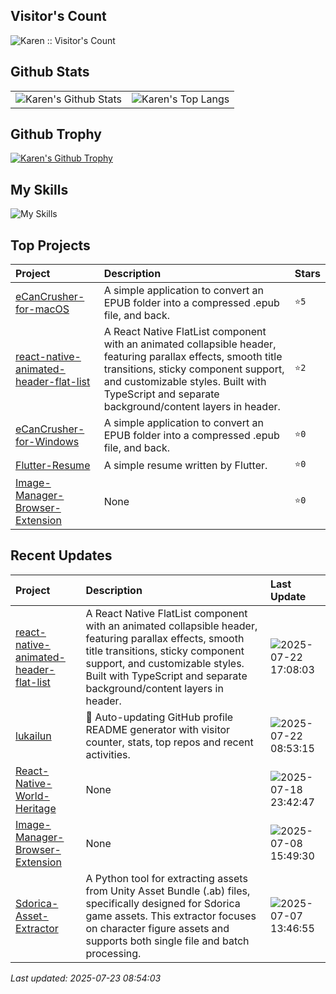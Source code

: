 ## Visitor's Count

<img src="https://profile-counter.glitch.me/lukailun/count.svg" alt="Karen :: Visitor's Count" />

## Github Stats

<table>
  <tr>
    <td>
      <img src="https://github-readme-stats.vercel.app/api?username=lukailun&show_icons=true&hide_border=true" alt="Karen's Github Stats" />
    </td>
    <td>
      <img src="https://github-readme-stats.vercel.app/api/top-langs/?username=lukailun&layout=compact&hide_border=true&langs_count=10" alt="Karen's Top Langs" />
    </td>
  </tr>
</table>

## Github Trophy

<p>
  <a href="https://github.com/ryo-ma/github-profile-trophy"><img src="https://github-profile-trophy.vercel.app/?username=lukailun" alt="Karen's Github Trophy" /></a>
</p>

## My Skills

![My Skills](https://skillicons.dev/icons?i=androidstudio,apple,css,dart,flutter,git,github,githubactions,gitlab,gmail,html,js,kotlin,md,nodejs,npm,pinia,pnpm,py,react,reactivex,redux,sqlite,stackoverflow,sentry,swift,tailwind,ts,vscode,vue)

## Top Projects
|Project|Description|Stars|
|:--|:--|:--|
|[eCanCrusher-for-macOS](https://github.com/lukailun/eCanCrusher-for-macOS)|A simple application to convert an EPUB folder into a compressed .epub file, and back.|`⭐5`|
|[react-native-animated-header-flat-list](https://github.com/lukailun/react-native-animated-header-flat-list)|A React Native FlatList component with an animated collapsible header, featuring parallax effects, smooth title transitions, sticky component support, and customizable styles. Built with TypeScript and separate background/content layers in header.|`⭐2`|
|[eCanCrusher-for-Windows](https://github.com/lukailun/eCanCrusher-for-Windows)|A simple application to convert an EPUB folder into a compressed .epub file, and back.|`⭐0`|
|[Flutter-Resume](https://github.com/lukailun/Flutter-Resume)|A simple resume written by Flutter.|`⭐0`|
|[Image-Manager-Browser-Extension](https://github.com/lukailun/Image-Manager-Browser-Extension)|None|`⭐0`|

## Recent Updates
|Project|Description|Last Update|
|:--|:--|:--|
|[react-native-animated-header-flat-list](https://github.com/lukailun/react-native-animated-header-flat-list)|A React Native FlatList component with an animated collapsible header, featuring parallax effects, smooth title transitions, sticky component support, and customizable styles. Built with TypeScript and separate background/content layers in header.|![2025-07-22 17:08:03](https://img.shields.io/badge/2025--07--22-17%3A08%3A03-brightgreen?style=flat-square)|
|[lukailun](https://github.com/lukailun/lukailun)|🔄 Auto-updating GitHub profile README generator with visitor counter, stats, top repos and recent activities.|![2025-07-22 08:53:15](https://img.shields.io/badge/2025--07--22-08%3A53%3A15-brightgreen?style=flat-square)|
|[React-Native-World-Heritage](https://github.com/lukailun/React-Native-World-Heritage)|None|![2025-07-18 23:42:47](https://img.shields.io/badge/2025--07--18-23%3A42%3A47-brightgreen?style=flat-square)|
|[Image-Manager-Browser-Extension](https://github.com/lukailun/Image-Manager-Browser-Extension)|None|![2025-07-08 15:49:30](https://img.shields.io/badge/2025--07--08-15%3A49%3A30-brightgreen?style=flat-square)|
|[Sdorica-Asset-Extractor](https://github.com/lukailun/Sdorica-Asset-Extractor)|A Python tool for extracting assets from Unity Asset Bundle (.ab) files, specifically designed for Sdorica game assets. This extractor focuses on character figure assets and supports both single file and batch processing.|![2025-07-07 13:46:55](https://img.shields.io/badge/2025--07--07-13%3A46%3A55-brightgreen?style=flat-square)|

*Last updated: 2025-07-23 08:54:03*
